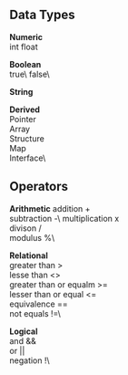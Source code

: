 ## Data Types

**Numeric**\
int
float

**Boolean**\
true\ 
false\

**String**

**Derived**\
Pointer\
Array\
Structure\
Map\
Interface\

## Operators

**Arithmetic**
addition +\
subtraction -\ 
multiplication x\
divison /\
modulus %\

**Relational**\
greater than >\
lesse than <>\
greater than or equalm >=\
lesser than or equal <=\
equivalence ==\
not equals !=\

**Logical**\
and &&\
or ||\
negation !\
